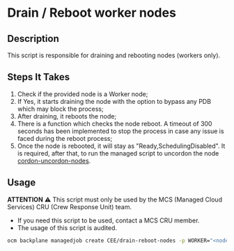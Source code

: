 # Drain / Reboot worker nodes

## Description

This script is responsible for draining and rebooting nodes (workers only).

## Steps It Takes

1. Check if the provided node is a Worker node;
2. If Yes, it starts draining the node with the option to bypass any PDB which may block the process;
3. After draining, it reboots the node;
4. There is a function which checks the node reboot. A timeout of 300 seconds has been implemented to stop the process in case any issue is faced during the reboot process;
5. Once the node is rebooted, it will stay as "Ready,SchedulingDisabled". It is required, after that, to run the managed script to uncordon the node [cordon-uncordon-nodes](https://github.com/openshift/managed-scripts/tree/main/scripts/CEE/cordon-uncordon-nodes).

## Usage

**ATTENTION** ⚠️ This script must only be used by the MCS (Managed Cloud Services) CRU (Crew Response Unit) team.
- If you need this script to be used, contact a MCS CRU member.
- The usage of this script is audited.

```bash
ocm backplane managedjob create CEE/drain-reboot-nodes -p WORKER="<node_name>"
```

